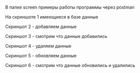 В папке screen примеры работы программы через postman

На скриншоте 1 имеющиеся в базе данные

Скриншот 2 - добавляем данные

Скриншот 3  - смотрим что данные добавились

Скриншот 4 - удаляем данные

Скриншот 5 - обновляем данные

Скриншот 6 - смотрим что данные обновились и удалились
